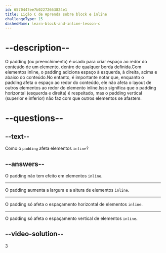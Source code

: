 ```yaml
---
id: 6570447ee7b02272663824e1
title: Lição C de Aprenda sobre block e inline
challengeType: 15
dashedName: learn-block-and-inline-lesson-c
---
```


# --description--

O padding (ou preenchimento) é usado para criar espaço ao redor do conteúdo de um elemento, dentro de qualquer borda definida.Com elementos inline, o padding adiciona espaço à esquerda, à direita, acima e abaixo do conteúdo.No entanto, é importante notar que, enquanto o padding afeta o espaço ao redor do conteúdo, ele não afeta o layout de outros elementos ao redor do elemento inline.Isso significa que o padding horizontal (esquerda e direita) é respeitado, mas o padding vertical (superior e inferior) não faz com que outros elementos se afastem.

# --questions--    

## --text--

Como o `padding` afeta elementos `inline`?

## --answers--

O padding não tem efeito em elementos `inline`.

---

O padding aumenta a largura e a altura de elementos `inline`.

---

O padding só afeta o espaçamento horizontal de elementos `inline`.

---

O padding só afeta o espaçamento vertical de elementos `inline`.

## --video-solution--

3
